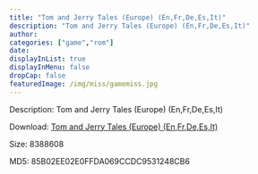 ```yaml
---
title: "Tom and Jerry Tales (Europe) (En,Fr,De,Es,It)"
description: "Tom and Jerry Tales (Europe) (En,Fr,De,Es,It)"
author: 
categories: ["game","rom"]
date: 
displayInList: true
displayInMenu: false
dropCap: false
featuredImage: /img/miss/gamemiss.jpg
---
```


Description: Tom and Jerry Tales (Europe) (En,Fr,De,Es,It)

Download: <a style="text-decoration:underline;" href="https://mega.nz/#!aT4CTYjZ!Egi7IMQmyYWoRtCSGjg4r_ioPbEQ2e1GCAR4UKfx9jU" target = "_blank" rel = "nofollow" > Tom and Jerry Tales (Europe) (En,Fr,De,Es,It)</a>

Size: 8388608

MD5: 85B02EE02E0FFDA069CCDC9531248CB6

